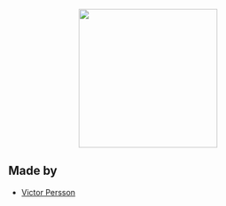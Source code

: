 <p align="center">
  <img src="https://i.imgur.com/Kf5P2ae.png" width="250"><br>
</p>

## Made by

<ul>
  <li> <a href="https://github.com/VictorPersson ">Victor Persson </a></li>
</ul>
